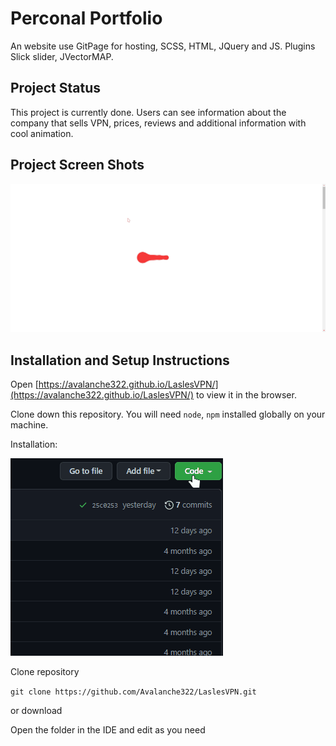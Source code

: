 # Perconal Portfolio
An website use GitPage for hosting, SCSS, HTML, JQuery and JS. Plugins Slick slider, JVectorMAP.

## Project Status
This project is currently done. Users can see information about the company that sells VPN, prices, reviews and additional information with cool animation.

## Project Screen Shots
<p><a target="_blank" rel="noopener noreferrer" href="src\img\markdown\prevue.gif"><img src="img\markdown\prevue.gif" alt="prevue" style="max-width: 100%;"></a></p>

## Installation and Setup Instructions
Open [https://avalanche322.github.io/LaslesVPN/](https://avalanche322.github.io/LaslesVPN/) to view it in the browser.

Clone down this repository. You will need `node`, `npm` installed globally on your machine.

Installation:

<p><a target="_blank" rel="noopener noreferrer" href="img\markdown\how-download.gif"><img src="img\markdown\how-download.gif" alt="how download" style="max-width: 100%;"></a></p>

Clone repository 

`git clone https://github.com/Avalanche322/LaslesVPN.git`

or download

Open the folder in the IDE and edit as you need